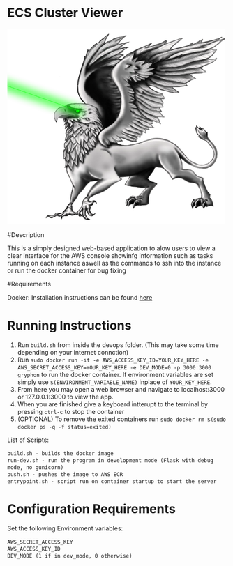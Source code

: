 ECS Cluster Viewer
==================

<img src="/mascot.png?raw=true" width="500">

#Description

This is a simply designed web-based application to alow users to view a clear interface for the AWS console showinfg information such as tasks running on each instance aswell as the commands to ssh into the instance or run the docker container for bug fixing

#Requirements

Docker: Installation instructions can be found [here](https://docs.docker.com/engine/installation/)

# Running Instructions

1. Run `build.sh` from inside the devops folder. (This may take some time depending on your internet connction)
2. Run `sudo docker run -it -e AWS_ACCESS_KEY_ID=YOUR_KEY_HERE -e AWS_SECRET_ACCESS_KEY=YOUR_KEY_HERE -e DEV_MODE=0 -p 3000:3000 gryphon` to run the docker container. If environment variables are set simply use `$(ENVIRONMENT_VARIABLE_NAME)` inplace of `YOUR_KEY_HERE`.
3. From here you may open a web browser and navigate to localhost:3000 or 127.0.0.1:3000 to view the app.
4. When you are finished give a keyboard intterupt to the terminal by pressing `ctrl-c` to stop the container
5. (OPTIONAL) To remove the exited containers run `sudo docker rm $(sudo docker ps -q -f status=exited)`


List of Scripts:

	build.sh - builds the docker image
	run-dev.sh - run the program in development mode (Flask with debug mode, no gunicorn)
	push.sh - pushes the image to AWS ECR
	entrypoint.sh - script run on container startup to start the server

# Configuration Requirements

Set the following Environment variables:

	AWS_SECRET_ACCESS_KEY
	AWS_ACCESS_KEY_ID
	DEV_MODE (1 if in dev_mode, 0 otherwise)





